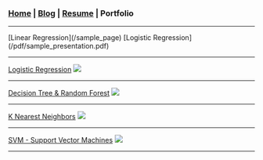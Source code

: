 ### [Home](/index) | [Blog](/blog) | [Resume](/resume) | Portfolio
---

<div class="model-wrapper">
    <span class="model-item">[Linear Regression](/sample_page) </span>
    <span class="model-item">[Logistic Regression](/pdf/sample_presentation.pdf) </span>
</div>

<!-- Estimating the coefficients ...[Read More](/sample_page) -->
<!-- <img src="images/dummy_thumbnail.jpg?raw=true"/> -->

---
[Logistic Regression](/pdf/sample_presentation.pdf)
<img src="images/dummy_thumbnail.jpg?raw=true"/>

---
[Decision Tree & Random Forest](http://example.com/)
<img src="images/dummy_thumbnail.jpg?raw=true"/>

---
[K Nearest Neighbors](http://example.com/)
<img src="images/dummy_thumbnail.jpg?raw=true"/>

---
[SVM - Support Vector Machines](http://example.com/)
<img src="images/dummy_thumbnail.jpg?raw=true"/>

---
